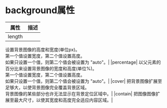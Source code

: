 # background属性
|  属性    |   描述   |
|:--------:|:--------|
|length|
设置背景图像的高度和宽度(单位px)。</br>
第一个值设置宽度，第二个值设置高度。</br>
如果只设置一个值，则第二个值会被设置为 "auto"。|
|percentage|
以父元素的百分比来设置背景图像的宽度和高度(单位%)。</br>
第一个值设置宽度，第二个值设置高度。</br>
如果只设置一个值，则第二个值会被设置为 "auto"。|
|cover|
把背景图像扩展至足够大，以使背景图像完全覆盖背景区域。</br>
背景图像的某些部分也许无法显示在背景定位区域中。|
|contain|
把图像图像扩展至最大尺寸，以使其宽度和高度完全适应内容区域。|